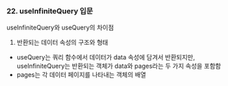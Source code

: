 ### 22. useInfiniteQuery 입문

useInfiniteQuery와 useQuery의 차이점

1. 반환되는 데이터 속성의 구조와 형태

- useQuery는 쿼리 함수에서 데이터가 data 속성에 담겨서 반환되지만, useInfiniteQuery는 반환되는 객체가 data와 pages라는 두 가지 속성을 포함함
- pages는 각 데이터 페이지를 나타내는 객체의 배열
